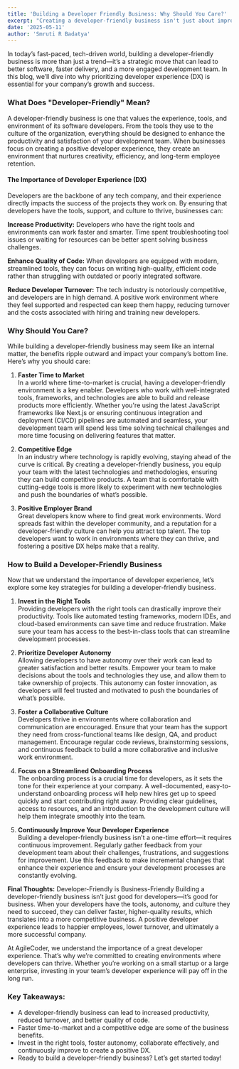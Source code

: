 ```yaml
---
title: 'Building a Developer Friendly Business: Why Should You Care?'
excerpt: "Creating a developer-friendly business isn't just about improving workflows—it's about fostering an environment that empowers developers to be their best. In this blog, we explore why prioritizing developer experience can drive productivity, reduce turnover, and ultimately lead to better products and faster time-to-market."
date: '2025-05-11'
author: 'Smruti R Badatya'
---
```


In today’s fast-paced, tech-driven world, building a developer-friendly business is more than just a trend—it’s a strategic move that can lead to better software, faster delivery, and a more engaged development team. In this blog, we’ll dive into why prioritizing developer experience (DX) is essential for your company’s growth and success.

### What Does "Developer-Friendly" Mean?
A developer-friendly business is one that values the experience, tools, and environment of its software developers. From the tools they use to the culture of the organization, everything should be designed to enhance the productivity and satisfaction of your development team. When businesses focus on creating a positive developer experience, they create an environment that nurtures creativity, efficiency, and long-term employee retention.

#### The Importance of Developer Experience (DX)
Developers are the backbone of any tech company, and their experience directly impacts the success of the projects they work on. By ensuring that developers have the tools, support, and culture to thrive, businesses can:

**Increase Productivity:** Developers who have the right tools and environments can work faster and smarter. Time spent troubleshooting tool issues or waiting for resources can be better spent solving business challenges.

**Enhance Quality of Code:** When developers are equipped with modern, streamlined tools, they can focus on writing high-quality, efficient code rather than struggling with outdated or poorly integrated software.

**Reduce Developer Turnover:** The tech industry is notoriously competitive, and developers are in high demand. A positive work environment where they feel supported and respected can keep them happy, reducing turnover and the costs associated with hiring and training new developers.

### Why Should You Care?
While building a developer-friendly business may seem like an internal matter, the benefits ripple outward and impact your company’s bottom line. Here’s why you should care:

1. **Faster Time to Market**   
In a world where time-to-market is crucial, having a developer-friendly environment is a key enabler. Developers who work with well-integrated tools, frameworks, and technologies are able to build and release products more efficiently. Whether you're using the latest JavaScript frameworks like Next.js or ensuring continuous integration and deployment (CI/CD) pipelines are automated and seamless, your development team will spend less time solving technical challenges and more time focusing on delivering features that matter.

2. **Competitive Edge**  
In an industry where technology is rapidly evolving, staying ahead of the curve is critical. By creating a developer-friendly business, you equip your team with the latest technologies and methodologies, ensuring they can build competitive products. A team that is comfortable with cutting-edge tools is more likely to experiment with new technologies and push the boundaries of what’s possible.

3. **Positive Employer Brand**  
Great developers know where to find great work environments. Word spreads fast within the developer community, and a reputation for a developer-friendly culture can help you attract top talent. The top developers want to work in environments where they can thrive, and fostering a positive DX helps make that a reality.

### How to Build a Developer-Friendly Business
Now that we understand the importance of developer experience, let’s explore some key strategies for building a developer-friendly business.

1. **Invest in the Right Tools**  
Providing developers with the right tools can drastically improve their productivity. Tools like automated testing frameworks, modern IDEs, and cloud-based environments can save time and reduce frustration. Make sure your team has access to the best-in-class tools that can streamline development processes.

2. **Prioritize Developer Autonomy**  
Allowing developers to have autonomy over their work can lead to greater satisfaction and better results. Empower your team to make decisions about the tools and technologies they use, and allow them to take ownership of projects. This autonomy can foster innovation, as developers will feel trusted and motivated to push the boundaries of what’s possible.

3. **Foster a Collaborative Culture**  
Developers thrive in environments where collaboration and communication are encouraged. Ensure that your team has the support they need from cross-functional teams like design, QA, and product management. Encourage regular code reviews, brainstorming sessions, and continuous feedback to build a more collaborative and inclusive work environment.

4. **Focus on a Streamlined Onboarding Process**  
The onboarding process is a crucial time for developers, as it sets the tone for their experience at your company. A well-documented, easy-to-understand onboarding process will help new hires get up to speed quickly and start contributing right away. Providing clear guidelines, access to resources, and an introduction to the development culture will help them integrate smoothly into the team.

5. **Continuously Improve Your Developer Experience**  
Building a developer-friendly business isn’t a one-time effort—it requires continuous improvement. Regularly gather feedback from your development team about their challenges, frustrations, and suggestions for improvement. Use this feedback to make incremental changes that enhance their experience and ensure your development processes are constantly evolving.

**Final Thoughts:** Developer-Friendly is Business-Friendly
Building a developer-friendly business isn’t just good for developers—it’s good for business. When your developers have the tools, autonomy, and culture they need to succeed, they can deliver faster, higher-quality results, which translates into a more competitive business. A positive developer experience leads to happier employees, lower turnover, and ultimately a more successful company.

At AgileCoder, we understand the importance of a great developer experience. That’s why we’re committed to creating environments where developers can thrive. Whether you’re working on a small startup or a large enterprise, investing in your team’s developer experience will pay off in the long run.

### Key Takeaways:
- A developer-friendly business can lead to increased productivity, reduced turnover, and better quality of code.
- Faster time-to-market and a competitive edge are some of the business benefits.
- Invest in the right tools, foster autonomy, collaborate effectively, and continuously improve to create a positive DX.
- Ready to build a developer-friendly business? Let’s get started today!

